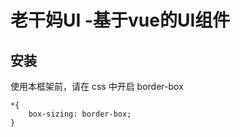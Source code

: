 # 老干妈UI -基于vue的UI组件

## 安装

使用本框架前，请在 css 中开启 border-box
```$xslt
*{
    box-sizing: border-box;
}
```